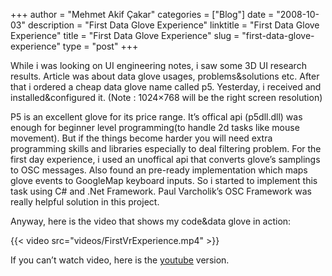+++
author = "Mehmet Akif Çakar"
categories = ["Blog"]
date = "2008-10-03"
description = "First Data Glove Experience"
linktitle = "First Data Glove Experience"
title = "First Data Glove Experience"
slug = "first-data-glove-experience"
type = "post"
+++

While i was looking on UI engineering notes, i saw some 3D UI research results. Article was about data glove usages, problems&solutions etc. After that i ordered a cheap data glove name called p5. Yesterday, i received and installed&configured it. (Note : 1024×768 will be the right screen resolution)

P5 is an excellent glove for its price range. It’s offical api (p5dll.dll) was enough for beginner level programming(to handle 2d tasks like mouse movement). But if the things become harder you will need extra programming skills and libraries especially to deal filtering problem. For the first day experience, i used an unoffical api that converts glove’s samplings to OSC messages. Also found an pre-ready implementation which maps glove events to GoogleMap keyboard inputs. So i started to implement this task using C# and .Net Framework. Paul Varcholik’s OSC Framework was really helpful solution in this project.

Anyway, here is the video that shows my code&data glove in action:

{{< video src="videos/FirstVrExperience.mp4" >}}

If you can’t watch video, here is the [youtube](https://www.youtube.com/watch?v=KkhM2MzVoKo) version.